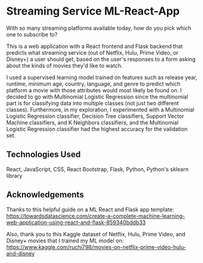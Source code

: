 # Streaming Service ML-React-App

With so many streaming platforms available today, how do you pick which one to subscribe to?

This is a web application with a React frontend and Flask backend that predicts what streaming service (out of Netflix, Hulu, Prime Video, or Disney+) a user should get, based on the user's responses to a form asking about the kinds of movies they'd like to watch.

I used a supervised learning model trained on features such as release year, runtime, minimum age, country, language, and genre to predict which platform a movie with those attributes would most likely be found on. I decided to go with Multinomial Logistic Regression since the multinomial part is for classifying data into multiple classes (not just two different classes). Furthermore, in my exploration, I experimented with a Multinomial Logistic Regression classifier, Decision Tree classifiers, Support Vector Machine classifiers, and K Neighbors classifiers, and the Multinomial Logistic Regression classifier had the highest accuracy for the validation set.

## Technologies Used

React, JavaScript, CSS, React Bootstrap, Flask, Python, Python's sklearn library

## Acknowledgements

Thanks to this helpful guide on a ML React and Flask app template: https://towardsdatascience.com/create-a-complete-machine-learning-web-application-using-react-and-flask-859340bddb33

Also, thank you to this Kaggle dataset of Netflix, Hulu, Prime Video, and Disney+ movies that I trained my ML model on: https://www.kaggle.com/ruchi798/movies-on-netflix-prime-video-hulu-and-disney

